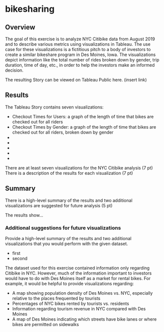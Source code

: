 # bikesharing

## Overview

The goal of this exercise is to analyze NYC Citibike data from August 2019 and to describe various metrics using visualizations in Tableau. The use case for these visualizations is a fictitious pitch to a body of investors to create a similar bikeshare program in Des Moines, Iowa. The visualizations depict information like the total number of rides broken down by gender, trip duration, time of day, etc., in order to help the investors make an informed decision. 

The resulting Story can be viewed on Tableau Public here. (insert link)


## Results

The Tableau Story contains seven visualizations:

* Checkout Times for Users: a graph of the length of time that bikes are checked out for all riders
* Checkout Times by Gender: a graph of the length of time that bikes are checked out for all riders, broken down by gender
*
*
*
*
*

There are at least seven visualizations for the NYC Citibike analysis (7 pt)
There is a description of the results for each visualization (7 pt)

## Summary

There is a high-level summary of the results and two additional visualizations are suggested for future analysis (5 pt)

The results show...

### Additional suggestions for future visualizations

Provide a high-level summary of the results and two additional visualizations that you would perform with the given dataset.
* first
* second






The dataset used for this exercise contained information only regarding Citibike in NYC. However, much of the information important to investors would have to do with Des Moines itself as a market for rental bikes. For example, it would be helpful to provide visualizations regarding:

* A map showing population density of Des Moines vs. NYC, especially relative to the places frequented by tourists
* Percentages of NYC bikes rented by tourists vs. residents
* Information regarding tourism revenue in NYC compared with Des Moines
* A map of Des Moines indicating which streets have bike lanes or where bikes are permitted on sidewalks
